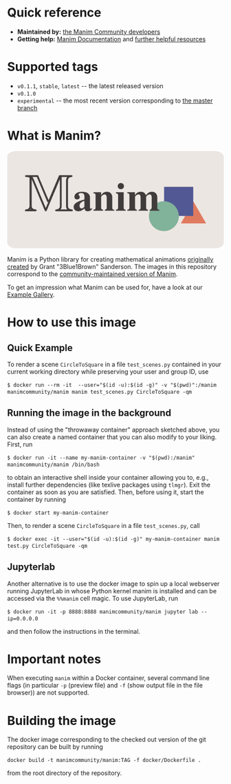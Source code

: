 # Quick reference
- **Maintained by:** [the Manim Community developers](https://github.com/ManimCommunity/manim)
- **Getting help:** [Manim Documentation](https://docs.manim.community) and [further helpful resources](https://manim.community)

# Supported tags
- `v0.1.1`, `stable`, `latest` -- the latest released version
- `v0.1.0`
- `experimental` -- the most recent version corresponding to [the master branch](https://github.com/ManimCommunity/manim)

# What is Manim?
![logo](https://raw.githubusercontent.com/ManimCommunity/manim/master/logo/cropped.png)

Manim is a Python library for creating mathematical animations [originally created](https://github.com/3b1b/manim) by Grant "3Blue1Brown" Sanderson. The images in this repository correspond to the [community-maintained version of Manim](https://github.com/ManimCommunity/manim).

To get an impression what Manim can be used for, have a look at our [Example Gallery](https://docs.manim.community/en/stable/examples.html).

# How to use this image
## Quick Example
To render a scene `CircleToSquare` in a file `test_scenes.py` contained in your current working directory while preserving your user and group ID, use
```
$ docker run --rm -it  --user="$(id -u):$(id -g)" -v "$(pwd)":/manim manimcommunity/manim manim test_scenes.py CircleToSquare -qm
```

## Running the image in the background
Instead of using the "throwaway container" approach sketched above, you can also create a named container that you can also modify to your liking. First, run
```
$ docker run -it --name my-manim-container -v "$(pwd):/manim" manimcommunity/manim /bin/bash
```
to obtain an interactive shell inside your container allowing you to, e.g., install further dependencies (like texlive packages using `tlmgr`). Exit the container as soon as you are satisfied. Then, before using it, start the container by running
```
$ docker start my-manim-container
```
Then, to render a scene `CircleToSquare` in a file `test_scenes.py`, call
```
$ docker exec -it --user="$(id -u):$(id -g)" my-manim-container manim test.py CircleToSquare -qm
```

## Jupyterlab
Another alternative is to use the docker image to spin up a local webserver running
JupyterLab in whose Python kernel manim is installed and can be accessed via the `%%manim` cell magic.
To use JupyterLab, run
```
$ docker run -it -p 8888:8888 manimcommunity/manim jupyter lab --ip=0.0.0.0
```
and then follow the instructions in the terminal.

# Important notes
When executing `manim` within a Docker container, several command line flags (in particular `-p` (preview file) and `-f` (show output file in the file browser)) are not supported.

# Building the image
The docker image corresponding to the checked out version of the git repository
can be built by running
```
docker build -t manimcommunity/manim:TAG -f docker/Dockerfile .
```
from the root directory of the repository.